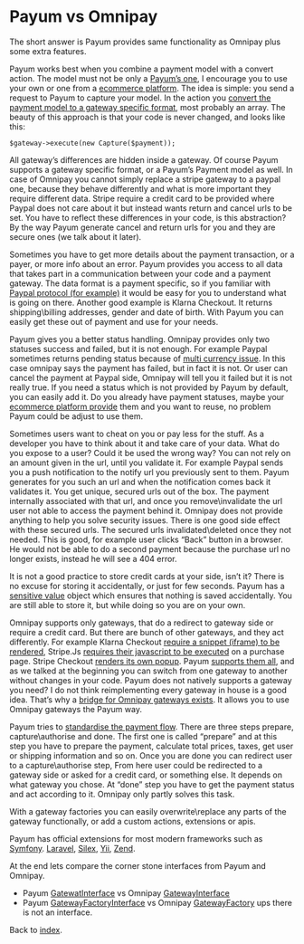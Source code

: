 # Payum vs Omnipay

The short answer is Payum provides same functionality as Omnipay plus some extra features.

Payum works best when you combine a payment model with a convert action. The model must not be only a [Payum’s one](https://github.com/Payum/Payum/blob/master/src/Payum/Core/Model/Payment.php), I encourage you to use your own or one from a [ecommerce platform](https://github.com/Sylius/Sylius/blob/master/src/Sylius/Component/Payment/Model/Payment.php). The idea is simple: you send a request to Payum to capture your model. In the action you [convert the payment model to a gateway specific format](https://github.com/Payum/Payum/blob/master/src/Payum/Paypal/ExpressCheckout/Nvp/Action/ConvertPaymentAction.php), most probably an array. The beauty of this approach is that your code is never changed, and looks like this:

    $gateway->execute(new Capture($payment));

All gateway’s differences are hidden inside a gateway. Of course Payum supports a gateway specific format, or a Payum’s Payment model as well. In case of Omnipay you cannot simply replace a stripe gateway to a paypal one, because they behave differently and what is more important they require different data. Stripe require a credit card to be provided where Paypal does not care about it but instead wants return and cancel urls to be set. You have to reflect these differences in your code, is this abstraction? By the way Payum generate cancel and return urls for you and they are secure ones (we talk about it later).

Sometimes you have to get more details about the payment transaction, or a payer, or more info about an error. Payum provides you access to all data that takes part in a communication between your code and a payment gateway. The data format is a payment specific, so if you familiar with [Paypal protocol (for example)](https://developer.paypal.com/docs/classic/express-checkout/gs_expresscheckout/) it would be easy for you to understand what is going on there. Another good example is Klarna Checkout. It returns shipping\billing addresses, gender and date of birth. With Payum you can easily get these out of payment and use for your needs.

Payum gives you a better status handling. Omnipay provides only two statuses success and failed, but it is not enough. For example Paypal sometimes returns pending status because of [multi currency issue](http://stackoverflow.com/questions/19864511/paypal-sandbox-pending-multicurrency). In this case omnipay says the payment has failed, but in fact it is not. Or user can cancel the payment at Paypal side, Omnipay will tell you it failed but it is not really true. If you need a status which is not provided by Payum by default, you can easily add it. Do you already have payment statuses, maybe your [ecommerce platform provide](https://github.com/Sylius/Sylius/blob/master/src/Sylius/Bundle/PayumBundle/Payum/Request/GetStatus.php#L24) them and you want to reuse, no problem Payum could be adjust to use them.

Sometimes users want to cheat on you or pay less for the stuff. As a developer you have to think about it and take care of your data. What do you expose to a user? Could it be used the wrong way? You can not rely on an amount given in the url, until you validate it. For example Paypal sends you a push notification to the notify url you previously sent to them. Payum generates for you such an url and when the notification comes back it validates it. You get unique, secured urls out of the box. The payment internally associated with that url, and once you remove\invalidate the url user not able to access the payment behind it. Omnipay does not provide anything to help you solve security issues. There is one good side effect with these secured urls. The secured urls invalidated\deleted once they not needed. This is good, for example user clicks “Back” button in a browser. He would not be able to do a second payment because the purchase url no longer exists, instead he will see a 404 error.

It is not a good practice to store credit cards at your side, isn’t it? There is no excuse for storing it accidentally, or just for few seconds. Payum has a [sensitive value](https://github.com/Payum/Payum/blob/master/src/Payum/Core/Security/SensitiveValue.php) object which ensures that nothing is saved accidentally. You are still able to store it, but while doing so you are on your own.

Omnipay supports only gateways, that do a redirect to gateway side or require a credit card. But there are bunch of other gateways, and they act differently. For example Klarna Checkout [require a snippet (iframe) to be rendered](https://developers.klarna.com/en/se+php/kco-v2/checkout/2-embed-the-checkout), Stripe.Js [requires their javascript to be executed](https://stripe.com/docs/stripe.js?) on a purchase page. Stripe Checkout [renders its own popup](https://stripe.com/docs/checkout). Payum [supports them all](http://payum.org/doc/1.0.0-BETA1/Core/supported-gateways), and as we talked at the beginning you can switch from one gateway to another without changes in your code. Payum does not natively supports a gateway you need? I do not think reimplementing every gateway in house is a good idea. That’s why a [bridge for Omnipay gateways exists](http://payum.org/doc/1.0.0-BETA1/OmnipayBridge/get-it-started). It allows you to use Omnipay gateways the Payum way.

Payum tries to [standardise the payment flow](http://payum.org/doc/1.0.0-BETA1/Core/get-it-started). There are three steps prepare, capture\authorise and done. The first one is called “prepare” and at this step you have to prepare the payment, calculate total prices, taxes, get user or shipping information and so on. Once you are done you can redirect user to a capture\authorise step, From here user could be redirected to a gateway side or asked for a credit card, or something else. It depends on what gateway you chose. At “done” step you have to get the payment status and act according to it. Omnipay only partly solves this task.

With a gateway factories you can easily overwrite\replace any parts of the gateway functionally, or add a custom actions, extensions or apis.

Payum has official extensions for most modern frameworks such as [Symfony](https://github.com/Payum/PayumBundle). [Laravel](https://github.com/Payum/PayumLaravelPackage), [Silex](https://github.com/Payum/PayumSilexProvider), [Yii](https://github.com/Payum/PayumYiiExtension),  [Zend](https://github.com/Payum/PayumModule).

At the end lets compare the corner stone interfaces from Payum and Omnipay.

* Payum [GatewatInterface](https://github.com/Payum/Payum/blob/master/src/Payum/Core/GatewayInterface.php) vs Omnipay [GatewayInterface](https://github.com/thephpleague/omnipay-common/blob/master/src/Omnipay/Common/GatewayInterface.php)
* Payum [GatewayFactoryInterface](https://github.com/Payum/Payum/blob/master/src/Payum/Core/GatewayFactoryInterface.php) vs Omnipay [GatewayFactory](https://github.com/thephpleague/omnipay-common/blob/master/src/Omnipay/Common/GatewayFactory.php) ups there is not an interface.

Back to [index](index.md).

